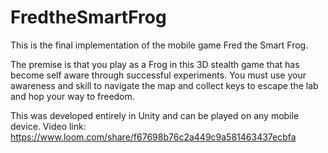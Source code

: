 # FredtheSmartFrog
This is the final implementation of the mobile game Fred the Smart Frog.

The premise is that you play as a Frog in this 3D stealth game that has become self aware through successful experiments. You must use your awareness and skill to navigate the map and collect keys to escape the lab and hop your way to freedom.

This was developed entirely in Unity and can be played on any mobile device.
Video link: https://www.loom.com/share/f67698b76c2a449c9a581463437ecbfa
